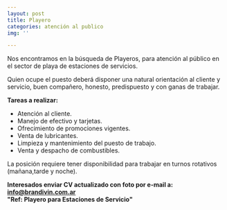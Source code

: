 ```yaml
---
layout: post
title: Playero
categories: atención al publico
img: ''

---
```

Nos encontramos en la búsqueda de Playeros, para atención al público en el sector de playa de estaciones de servicios.

Quien ocupe el puesto deberá disponer una natural orientación al cliente y servicio, buen compañero, honesto, predispuesto y con ganas de trabajar.

**Tareas a realizar:**

* Atención al cliente.
* Manejo de efectivo y tarjetas.
* Ofrecimiento de promociones vigentes.
* Venta de lubricantes.
* Limpieza y mantenimiento del puesto de trabajo.
* Venta y despacho de combustibles.

La posición requiere tener disponibilidad para trabajar en turnos rotativos (mañana,tarde y noche).

**Interesados enviar CV actualizado con foto por e-mail a: info@brandivin.com.ar  
"Ref: Playero para Estaciones de Servicio"**